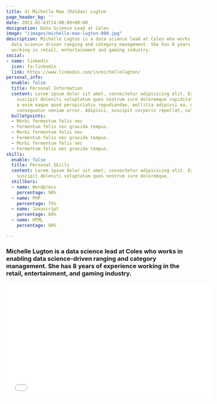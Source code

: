 ```yaml
---
title: 4) Michelle Mae (Roldan) Lugton
page_header_bg: ''
date: 2021-05-03T14:00:00+00:00
designation: Data Science Lead at Coles
image: "/images/michelle-mae-lugton-800.jpg"
description: Michelle Lugton is a data science lead at Coles who works in enabling
  data science driven ranging and category management. She has 8 years experience
  working in retail, entertainment and gaming industry.
social:
- name: linkedin
  icon: fa-linkedin
  link: https://www.linkedin.com/in/michellelugton/
personal_info:
  enable: false
  title: Personal Information
  content: Lorem ipsum dolor sit amet, consectetur adipisicing elit. Excepturi explicabo
    suscipit deleniti voluptatum quos nostrum iure doloremque cupiditate voluptatem
    a enim eaque quod perspiciatis repudiandae, mollitia adipisci ea, quidem eveniet
    consequatur veniam error. Adipisci, suscipit corporis repellat, soluta vitae deserunt.
  bulletpoints:
  - Morbi fermentum felis nec
  - Fermentum felis nec gravida tempus.
  - Morbi fermentum felis nec
  - Fermentum felis nec gravida tempus.
  - Morbi fermentum felis nec
  - Fermentum felis nec gravida tempus.
skills:
  enable: false
  title: Personal Skills
  content: Lorem ipsum dolor sit amet, consectetur adipisicing elit. Excepturi explicabo
    suscipit deleniti voluptatum quos nostrum iure doloremque.
  skillbars:
  - name: Wordpress
    percentage: 90%
  - name: PHP
    percentage: 75%
  - name: Javascript
    percentage: 60%
  - name: HTML
    percentage: 80%

---
```

### Michelle Lugton is a data science lead at Coles who works in enabling data science-driven ranging and category management. She has 8 years of experience working in the retail, entertainment, and gaming industry.

<iframe width="560" height="315" src="[https://www.youtube.com/embed/_wMKccIJv_Q](https://www.youtube.com/embed/_wMKccIJv_Q "https://www.youtube.com/embed/_wMKccIJv_Q")" title="YouTube video player" frameborder="0" allow="accelerometer; autoplay; clipboard-write; encrypted-media; gyroscope; picture-in-picture" allowfullscreen></iframe>